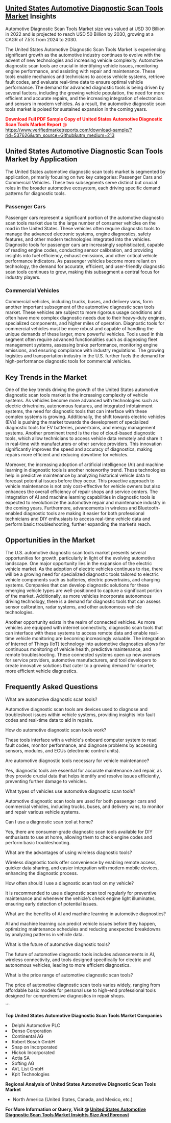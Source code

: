 <h2><a href="https://www.verifiedmarketreports.com/download-sample/?rid=537626&amp;utm_source=Github&amp;utm_medium=213" target="_blank">United States Automotive Diagnostic Scan Tools Market</a> Insights</h2><p>Automotive Diagnostic Scan Tools Market size was valued at USD 30 Billion in 2022 and is projected to reach USD 50 Billion by 2030, growing at a CAGR of 7.5% from 2024 to 2030.</p><p><p>The United States Automotive Diagnostic Scan Tools Market is experiencing significant growth as the automotive industry continues to evolve with the advent of new technologies and increasing vehicle complexity. Automotive diagnostic scan tools are crucial in identifying vehicle issues, monitoring engine performance, and assisting with repair and maintenance. These tools enable mechanics and technicians to access vehicle systems, retrieve fault codes, and evaluate real-time data to ensure optimal vehicle performance. The demand for advanced diagnostic tools is being driven by several factors, including the growing vehicle population, the need for more efficient and accurate repairs, and the increasing integration of electronics and sensors in modern vehicles. As a result, the automotive diagnostic scan tools market is poised for sustained expansion in the coming years. <p><span class=""><span style="color: #ff0000;"><strong>Download Full PDF Sample Copy of United States Automotive Diagnostic Scan Tools Market Report</strong> @ </span><a href="https://www.verifiedmarketreports.com/download-sample/?rid=537626&amp;utm_source=Github&amp;utm_medium=213" target="_blank">https://www.verifiedmarketreports.com/download-sample/?rid=537626&amp;utm_source=Github&amp;utm_medium=213</a></span></p></p><h2>United States Automotive Diagnostic Scan Tools Market by Application</h2><p>The United States automotive diagnostic scan tools market is segmented by application, primarily focusing on two key categories: Passenger Cars and Commercial Vehicles. These two subsegments serve distinct but crucial roles in the broader automotive ecosystem, each driving specific demand patterns for diagnostic tools.</p><h3>Passenger Cars</h3><p>Passenger cars represent a significant portion of the automotive diagnostic scan tools market due to the large number of consumer vehicles on the road in the United States. These vehicles often require diagnostic tools to manage the advanced electronic systems, engine diagnostics, safety features, and other modern technologies integrated into the vehicles. Diagnostic tools for passenger cars are increasingly sophisticated, capable of reading engine codes, conducting sensor calibration, and providing insights into fuel efficiency, exhaust emissions, and other critical vehicle performance indicators. As passenger vehicles become more reliant on technology, the demand for accurate, efficient, and user-friendly diagnostic scan tools continues to grow, making this subsegment a central focus for industry players.</p><h3>Commercial Vehicles</h3><p>Commercial vehicles, including trucks, buses, and delivery vans, form another important subsegment of the automotive diagnostic scan tools market. These vehicles are subject to more rigorous usage conditions and often have more complex diagnostic needs due to their heavy-duty engines, specialized components, and higher miles of operation. Diagnostic tools for commercial vehicles must be more robust and capable of handling the unique demands of these larger, more powerful vehicles. Tools used in this segment often require advanced functionalities such as diagnosing fleet management systems, assessing brake performance, monitoring engine emissions, and ensuring compliance with industry regulations. The growing logistics and transportation industry in the U.S. further fuels the demand for high-performance diagnostic tools for commercial vehicles.</p><h2>Key Trends in the Market</h2><p>One of the key trends driving the growth of the United States automotive diagnostic scan tools market is the increasing complexity of vehicle systems. As vehicles become more advanced with technologies such as electric drivetrains, autonomous features, and integrated infotainment systems, the need for diagnostic tools that can interface with these complex systems is growing. Additionally, the shift towards electric vehicles (EVs) is pushing the market towards the development of specialized diagnostic tools for EV batteries, powertrains, and energy management systems. Another prominent trend is the rise of cloud-based diagnostic tools, which allow technicians to access vehicle data remotely and share it in real-time with manufacturers or other service providers. This innovation significantly improves the speed and accuracy of diagnostics, making repairs more efficient and reducing downtime for vehicles.</p><p>Moreover, the increasing adoption of artificial intelligence (AI) and machine learning in diagnostic tools is another noteworthy trend. These technologies help in predictive maintenance by analyzing historical vehicle data to forecast potential issues before they occur. This proactive approach to vehicle maintenance is not only cost-effective for vehicle owners but also enhances the overall efficiency of repair shops and service centers. The integration of AI and machine learning capabilities in diagnostic tools is expected to revolutionize the automotive repair and maintenance industry in the coming years. Furthermore, advancements in wireless and Bluetooth-enabled diagnostic tools are making it easier for both professional technicians and DIY enthusiasts to access real-time vehicle data and perform basic troubleshooting, further expanding the market’s reach.</p><h2>Opportunities in the Market</h2><p>The U.S. automotive diagnostic scan tools market presents several opportunities for growth, particularly in light of the evolving automotive landscape. One major opportunity lies in the expansion of the electric vehicle market. As the adoption of electric vehicles continues to rise, there will be a growing need for specialized diagnostic tools tailored to electric vehicle components such as batteries, electric powertrains, and charging systems. Companies that can develop diagnostic solutions for these emerging vehicle types are well-positioned to capture a significant portion of the market. Additionally, as more vehicles incorporate autonomous driving technology, there is a demand for diagnostic tools that can assess sensor calibration, radar systems, and other autonomous vehicle technologies.</p><p>Another opportunity exists in the realm of connected vehicles. As more vehicles are equipped with internet connectivity, diagnostic scan tools that can interface with these systems to access remote data and enable real-time vehicle monitoring are becoming increasingly valuable. The integration of Internet of Things (IoT) technology into automotive diagnostics allows for continuous monitoring of vehicle health, predictive maintenance, and remote troubleshooting. These connected systems open up new avenues for service providers, automotive manufacturers, and tool developers to create innovative solutions that cater to a growing demand for smarter, more efficient vehicle diagnostics.</p><h2>Frequently Asked Questions</h2><p>What are automotive diagnostic scan tools?</p><p>Automotive diagnostic scan tools are devices used to diagnose and troubleshoot issues within vehicle systems, providing insights into fault codes and real-time data to aid in repairs.</p><p>How do automotive diagnostic scan tools work?</p><p>These tools interface with a vehicle's onboard computer system to read fault codes, monitor performance, and diagnose problems by accessing sensors, modules, and ECUs (electronic control units).</p><p>Are automotive diagnostic tools necessary for vehicle maintenance?</p><p>Yes, diagnostic tools are essential for accurate maintenance and repair, as they provide crucial data that helps identify and resolve issues efficiently, preventing further damage to vehicles.</p><p>What types of vehicles use automotive diagnostic scan tools?</p><p>Automotive diagnostic scan tools are used for both passenger cars and commercial vehicles, including trucks, buses, and delivery vans, to monitor and repair various vehicle systems.</p><p>Can I use a diagnostic scan tool at home?</p><p>Yes, there are consumer-grade diagnostic scan tools available for DIY enthusiasts to use at home, allowing them to check engine codes and perform basic troubleshooting.</p><p>What are the advantages of using wireless diagnostic tools?</p><p>Wireless diagnostic tools offer convenience by enabling remote access, quicker data sharing, and easier integration with modern mobile devices, enhancing the diagnostic process.</p><p>How often should I use a diagnostic scan tool on my vehicle?</p><p>It is recommended to use a diagnostic scan tool regularly for preventive maintenance and whenever the vehicle’s check engine light illuminates, ensuring early detection of potential issues.</p><p>What are the benefits of AI and machine learning in automotive diagnostics?</p><p>AI and machine learning can predict vehicle issues before they happen, optimizing maintenance schedules and reducing unexpected breakdowns by analyzing patterns in vehicle data.</p><p>What is the future of automotive diagnostic tools?</p><p>The future of automotive diagnostic tools includes advancements in AI, wireless connectivity, and tools designed specifically for electric and autonomous vehicles, leading to more efficient diagnostics.</p><p>What is the price range of automotive diagnostic scan tools?</p><p>The price of automotive diagnostic scan tools varies widely, ranging from affordable basic models for personal use to high-end professional tools designed for comprehensive diagnostics in repair shops.</p>```</p><p><strong>Top United States Automotive Diagnostic Scan Tools Market Companies</strong></p><div data-test-id=""><p><li>Delphi Automotive PLC</li><li> Denso Corporation</li><li> Continental AG</li><li> Robert Bosch GmbH</li><li> Snap on Incorporated</li><li> Hickok Incorporated</li><li> Actia SA</li><li> Softing AG</li><li> AVL List GmbH</li><li> Kpit Technologies</li></p><div><strong>Regional Analysis of&nbsp;United States Automotive Diagnostic Scan Tools Market</strong></div><ul><li dir="ltr"><p dir="ltr">North America&nbsp;(United States, Canada, and Mexico, etc.)</p></li></ul><p><strong>For More Information or Query, Visit @&nbsp;</strong><strong><a href="https://www.verifiedmarketreports.com/product/automotive-diagnostic-scan-tools-market-size-and-forecast/?utm_source=Github&amp;utm_medium=213" target="_blank">United States Automotive Diagnostic Scan Tools Market Insights Size And Forecast</a></strong></p></div>
